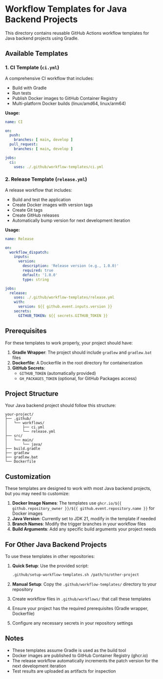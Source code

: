 # Workflow Templates for Java Backend Projects

This directory contains reusable GitHub Actions workflow templates for Java backend projects using Gradle.

## Available Templates

### 1. CI Template (`ci.yml`)

A comprehensive CI workflow that includes:
- Build with Gradle
- Run tests
- Publish Docker images to GitHub Container Registry
- Multi-platform Docker builds (linux/amd64, linux/arm64)

**Usage:**
```yaml
name: CI

on:
  push:
    branches: [ main, develop ]
  pull_request:
    branches: [ main, develop ]

jobs:
  ci:
    uses: ./.github/workflow-templates/ci.yml
```

### 2. Release Template (`release.yml`)

A release workflow that includes:
- Build and test the application
- Create Docker images with version tags
- Create Git tags
- Create GitHub releases
- Automatically bump version for next development iteration

**Usage:**
```yaml
name: Release

on:
  workflow_dispatch:
    inputs:
      version:
        description: 'Release version (e.g., 1.0.0)'
        required: true
        default: '1.0.0'
        type: string

jobs:
  release:
    uses: ./.github/workflow-templates/release.yml
    with:
      version: ${{ github.event.inputs.version }}
    secrets:
      GITHUB_TOKEN: ${{ secrets.GITHUB_TOKEN }}
```

## Prerequisites

For these templates to work properly, your project should have:

1. **Gradle Wrapper**: The project should include `gradlew` and `gradlew.bat` files
2. **Dockerfile**: A Dockerfile in the root directory for containerization
3. **GitHub Secrets**: 
   - `GITHUB_TOKEN` (automatically provided)
   - `GH_PACKAGES_TOKEN` (optional, for GitHub Packages access)

## Project Structure

Your Java backend project should follow this structure:
```
your-project/
├── .github/
│   └── workflows/
│       ├── ci.yml
│       └── release.yml
├── src/
│   └── main/
│       └── java/
├── build.gradle
├── gradlew
├── gradlew.bat
└── Dockerfile
```

## Customization

These templates are designed to work with most Java backend projects, but you may need to customize:

1. **Docker Image Names**: The templates use `ghcr.io/${{ github.repository_owner }}/${{ github.event.repository.name }}` for Docker images
2. **Java Version**: Currently set to JDK 21, modify in the template if needed
3. **Branch Names**: Modify the trigger branches in your workflow files
4. **Build Arguments**: Add any specific build arguments your project needs

## For Other Java Backend Projects

To use these templates in other repositories:

1. **Quick Setup**: Use the provided script:
   ```bash
   .github/setup-workflow-templates.sh /path/to/other-project
   ```

2. **Manual Setup**: Copy the `.github/workflow-templates/` directory to your repository
3. Create workflow files in `.github/workflows/` that call these templates
4. Ensure your project has the required prerequisites (Gradle wrapper, Dockerfile)
5. Configure any necessary secrets in your repository settings

## Notes

- These templates assume Gradle is used as the build tool
- Docker images are published to GitHub Container Registry (ghcr.io)
- The release workflow automatically increments the patch version for the next development iteration
- Test results are uploaded as artifacts for inspection 